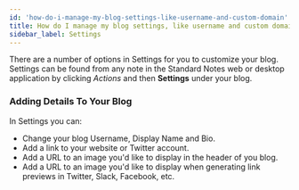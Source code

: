```yaml
---
id: 'how-do-i-manage-my-blog-settings-like-username-and-custom-domain'
title: How do I manage my blog settings, like username and custom domain?
sidebar_label: Settings
---
```


There are a number of options in Settings for you to customize your blog. Settings can be found from any note in the Standard Notes web or desktop application by clicking _Actions_ and then **Settings** under your blog.

### Adding Details To Your Blog

In Settings you can:

- Change your blog Username, Display Name and Bio.
- Add a link to your website or Twitter account.
- Add a URL to an image you'd like to display in the header of you blog.
- Add a URL to an image you'd like to display when generating link previews in Twitter, Slack, Facebook, etc.
